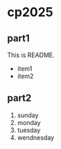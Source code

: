 # cp2025

## part1
This is README.
- item1
- item2

## part2
1. sunday
2. monday
3. tuesday
4. wendnesday